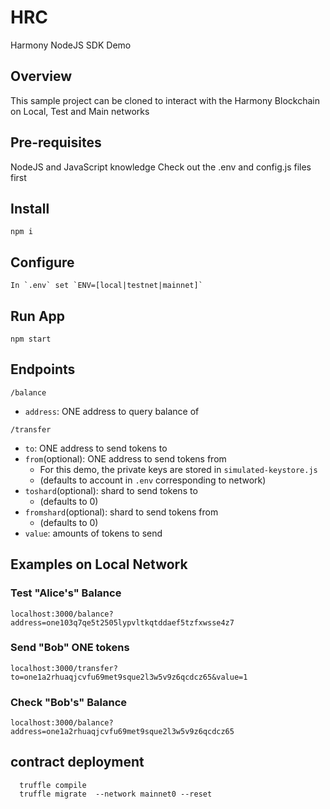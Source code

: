 # HRC

Harmony NodeJS SDK Demo

## Overview

This sample project can be cloned to interact with the Harmony Blockchain on Local, Test and Main networks

## Pre-requisites

NodeJS and JavaScript knowledge
Check out the .env and config.js files first

## Install

```
npm i
```

## Configure

```
In `.env` set `ENV=[local|testnet|mainnet]`
```

## Run App

```
npm start
```

## Endpoints

```
/balance
```

- `address`: ONE address to query balance of

```
/transfer
```

- `to`: ONE address to send tokens to
- `from`(optional): ONE address to send tokens from
  - For this demo, the private keys are stored in `simulated-keystore.js`
  - (defaults to account in `.env` corresponding to network)
- `toshard`(optional): shard to send tokens to
  - (defaults to 0)
- `fromshard`(optional): shard to send tokens from
  - (defaults to 0)
- `value`: amounts of tokens to send

## Examples on Local Network

### Test "Alice's" Balance

```
localhost:3000/balance?address=one103q7qe5t2505lypvltkqtddaef5tzfxwsse4z7
```

### Send "Bob" ONE tokens

```
localhost:3000/transfer?to=one1a2rhuaqjcvfu69met9sque2l3w5v9z6qcdcz65&value=1
```

### Check "Bob's" Balance

```
localhost:3000/balance?address=one1a2rhuaqjcvfu69met9sque2l3w5v9z6qcdcz65
```

## contract deployment

```
  truffle compile
  truffle migrate  --network mainnet0 --reset
```
